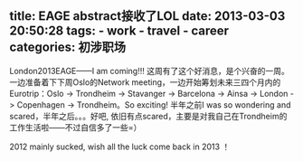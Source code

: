 title: EAGE abstract接收了LOL
date: 2013-03-03 20:50:28
tags: 
    - work
    - travel
    - career
categories: 初涉职场
---

London2013EAGE——I am coming!!!
这周有了这个好消息，是个兴奋的一周。一边准备着下下周Oslo的Network meeting，一边开始筹划未来三四个月内的Eurotrip：Oslo -> Trondheim -> Stavanger -> Barcelona -> Ainsa -> London -> Copenhagen -> Trondheim。So exciting! 半年之前I was so wondering and scared，半年之后。。。好吧, 依旧有点scared，主要是对我自己在Trondheim的工作生活啦——不过自信多了一些=）

2012 mainly sucked, wish all the luck come back in 2013 ！
